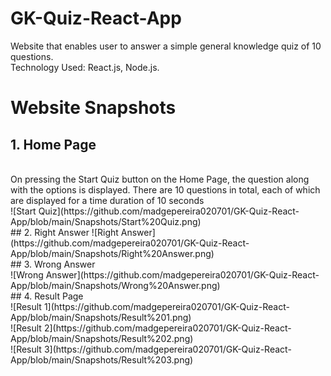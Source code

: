 # GK-Quiz-React-App
Website that enables user to answer a simple general knowledge quiz of 10 questions.<br>
Technology Used: React.js, Node.js.<br>
# Website Snapshots
## 1. Home Page 
<br>
On pressing the Start Quiz button on the Home Page, the question along with the options is displayed. There are 10 questions in total, each of which are displayed for a time duration of 10 seconds<br>
![Start Quiz](https://github.com/madgepereira020701/GK-Quiz-React-App/blob/main/Snapshots/Start%20Quiz.png)<br>
## 2. Right Answer
![Right Answer](https://github.com/madgepereira020701/GK-Quiz-React-App/blob/main/Snapshots/Right%20Answer.png)<br>
## 3. Wrong Answer
<br>![Wrong Answer](https://github.com/madgepereira020701/GK-Quiz-React-App/blob/main/Snapshots/Wrong%20Answer.png)<br>
## 4. Result Page
<br>![Result 1](https://github.com/madgepereira020701/GK-Quiz-React-App/blob/main/Snapshots/Result%201.png)<br>
![Result 2](https://github.com/madgepereira020701/GK-Quiz-React-App/blob/main/Snapshots/Result%202.png)<br>
![Result 3](https://github.com/madgepereira020701/GK-Quiz-React-App/blob/main/Snapshots/Result%203.png)<br>

